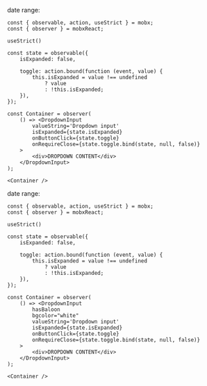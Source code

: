 date range:

    const { observable, action, useStrict } = mobx;
    const { observer } = mobxReact;

    useStrict()

    const state = observable({
        isExpanded: false,

        toggle: action.bound(function (event, value) {
            this.isExpanded = value !== undefined
                ? value
                : !this.isExpanded;
        }),
    });

    const Container = observer(
        () => <DropdownInput
            valueString='Dropdown input'
            isExpanded={state.isExpanded}
            onButtonClick={state.toggle}
            onRequireClose={state.toggle.bind(state, null, false)}
        >
            <div>DROPDOWN CONTENT</div>
        </DropdownInput>
    );

    <Container />

date range:

    const { observable, action, useStrict } = mobx;
    const { observer } = mobxReact;

    useStrict()

    const state = observable({
        isExpanded: false,

        toggle: action.bound(function (event, value) {
            this.isExpanded = value !== undefined
                ? value
                : !this.isExpanded;
        }),
    });

    const Container = observer(
        () => <DropdownInput
            hasBaloon
            bgcolor="white"
            valueString='Dropdown input'
            isExpanded={state.isExpanded}
            onButtonClick={state.toggle}
            onRequireClose={state.toggle.bind(state, null, false)}
        >
            <div>DROPDOWN CONTENT</div>
        </DropdownInput>
    );

    <Container />
